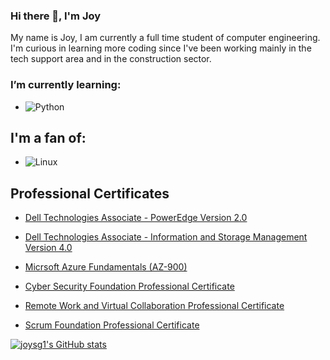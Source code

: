 ### Hi there 👋, I'm Joy 
My name is Joy, I am currently a full time student of computer engineering. I'm curious in learning more coding since I've been working mainly in the tech support area and in the construction sector. 

### I’m currently learning:
- ![Python](https://img.shields.io/badge/-Python-black?style=for-the-badge&logo=python)
    
## I'm a fan of:
- ![Linux](https://img.shields.io/badge/-Linux-black?style=for-the-badge&logo=linux)

## Professional Certificates

- [Dell Technologies Associate - PowerEdge Version 2.0](https://utpac-my.sharepoint.com/:b:/g/personal/joy_nelaton_utp_ac_pa/EYyazIJCMnhEtuuIyHkszysBDsEKOfsPmpjL6uOmiUQ8oQ?e=p5Mepr)
  
- [Dell Technologies Associate - Information and Storage Management Version 4.0](https://utpac-my.sharepoint.com/:b:/g/personal/joy_nelaton_utp_ac_pa/ERI5ZqvVNphOhnTm1cer0OkBRSoQtdxj55WIHCxAQanGaw?e=1eB1fE)
  
- [Micrsoft Azure Fundamentals (AZ-900)](https://utpac-my.sharepoint.com/:b:/g/personal/joy_nelaton_utp_ac_pa/ETmjULqld5hJiK55Eu3MtxgBOvTWAUJ078KI7xu8fkDa1g?e=oVBIh1)
  
- [Cyber Security Foundation Professional Certificate](https://utpac-my.sharepoint.com/:b:/g/personal/joy_nelaton_utp_ac_pa/ETmDvG0iXgxHijWfdeVyEYYBjunSyTjWP8UlocO-MR0Aaw?e=Dxk2FU)
  
- [Remote Work and Virtual Collaboration Professional Certificate](https://utpac-my.sharepoint.com/:b:/g/personal/joy_nelaton_utp_ac_pa/Ef9t3oKt4IRJuXh_vWwblU0B0OtbNaMnAfTiJooB1wBGsw?e=1zvTyc)
  
- [Scrum Foundation Professional Certificate](https://utpac-my.sharepoint.com/:b:/g/personal/joy_nelaton_utp_ac_pa/EZXMEidD915CtfArC4dcq4QByzMpAD84RjhqU2H54PriEQ?e=eVih1P)


[![joysg1's GitHub stats](https://github-readme-stats.vercel.app/api?username=joysg1)](https://github.com/joysg1/github-readme-stats)
